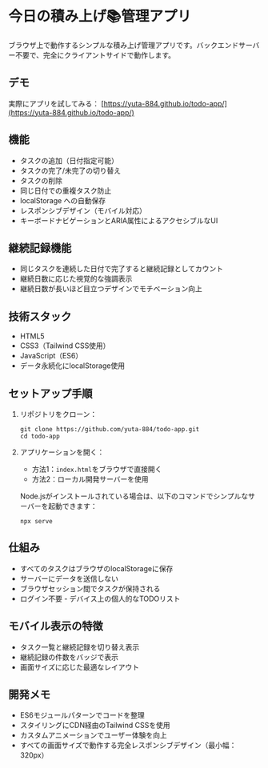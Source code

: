 # 今日の積み上げ📚管理アプリ

ブラウザ上で動作するシンプルな積み上げ管理アプリです。バックエンドサーバー不要で、完全にクライアントサイドで動作します。

## デモ

実際にアプリを試してみる： [https://yuta-884.github.io/todo-app/](https://yuta-884.github.io/todo-app/)

## 機能

- タスクの追加（日付指定可能）
- タスクの完了/未完了の切り替え
- タスクの削除
- 同じ日付での重複タスク防止
- localStorage への自動保存
- レスポンシブデザイン（モバイル対応）
- キーボードナビゲーションとARIA属性によるアクセシブルなUI

## 継続記録機能

- 同じタスクを連続した日付で完了すると継続記録としてカウント
- 継続日数に応じた視覚的な強調表示
- 継続日数が長いほど目立つデザインでモチベーション向上

## 技術スタック

- HTML5
- CSS3（Tailwind CSS使用）
- JavaScript（ES6）
- データ永続化にlocalStorage使用

## セットアップ手順

1. リポジトリをクローン：
   ```
   git clone https://github.com/yuta-884/todo-app.git
   cd todo-app
   ```

2. アプリケーションを開く：
   - 方法1：`index.html`をブラウザで直接開く
   - 方法2：ローカル開発サーバーを使用

   Node.jsがインストールされている場合は、以下のコマンドでシンプルなサーバーを起動できます：
   ```
   npx serve
   ```

## 仕組み

- すべてのタスクはブラウザのlocalStorageに保存
- サーバーにデータを送信しない
- ブラウザセッション間でタスクが保持される
- ログイン不要 - デバイス上の個人的なTODOリスト

## モバイル表示の特徴

- タスク一覧と継続記録を切り替え表示
- 継続記録の件数をバッジで表示
- 画面サイズに応じた最適なレイアウト

## 開発メモ

- ES6モジュールパターンでコードを整理
- スタイリングにCDN経由のTailwind CSSを使用
- カスタムアニメーションでユーザー体験を向上
- すべての画面サイズで動作する完全レスポンシブデザイン（最小幅：320px）
